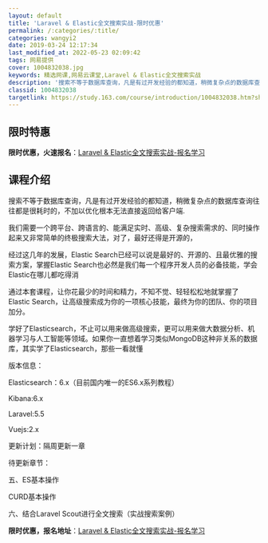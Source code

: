 ```yaml
---
layout: default
title: 'Laravel & Elastic全文搜索实战-限时优惠'
permalink: /:categories/:title/
categories: wangyi2
date: 2019-03-24 12:17:34
last_modified_at: 2022-05-23 02:09:42
tags: 网易提供
cover: 1004832038.jpg
keywords: 精选网课,网易云课堂,Laravel & Elastic全文搜索实战
description: '搜索不等于数据库查询，凡是有过开发经验的都知道，稍微复杂点的数据库查询往往都是很耗时的，不加以优化根本无法直接返回给客户'
classid: 1004832038
targetlink: https://study.163.com/course/introduction/1004832038.htm?share=1&shareId=1025206652&utm_campaign=share&utm_medium=iphoneShare&utm_source=&utm_u=1025206652
---
```


## 限时特惠

**限时优惠，火速报名**：[Laravel & Elastic全文搜索实战-报名学习](https://study.163.com/course/introduction/1004832038.htm?share=1&shareId=1025206652&utm_campaign=share&utm_medium=iphoneShare&utm_source=&utm_u=1025206652)

## 课程介绍

搜索不等于数据库查询，凡是有过开发经验的都知道，稍微复杂点的数据库查询往往都是很耗时的，不加以优化根本无法直接返回给客户端.

我们需要一个跨平台、跨语言的、能满足实时、高级、复杂搜索需求的、同时操作起来又非常简单的终极搜索大法，对了，最好还得是开源的，

经过这几年的发展，Elastic Search已经可以说是最好的、开源的、且最优雅的搜索方案，掌握Elastic Search也必然是我们每一个程序开发人员的必备技能，学会Elastic在哪儿都吃得消

通过本套课程，让你花最少的时间和精力，不知不觉、轻轻松松地就掌握了Elastic Search，让高级搜索成为你的一项核心技能，最终为你的团队、你的项目加分。

学好了Elasticsearch，不止可以用来做高级搜索，更可以用来做大数据分析、机器学习与人工智能等领域。如果你一直想着学习类似MongoDB这种非关系的数据库，其实学了Elasticsearch，那些一看就懂



版本信息：

Elasticsearch：6.x（目前国内唯一的ES6.x系列教程）

Kibana:6.x

Laravel:5.5

Vuejs:2.x

更新计划：隔周更新一章

待更新章节：

五、ES基本操作

CURD基本操作

六、结合Laravel Scout进行全文搜索（实战搜索案例）

**限时优惠，报名地址**：[Laravel & Elastic全文搜索实战-报名学习](https://study.163.com/course/introduction/1004832038.htm?share=1&shareId=1025206652&utm_campaign=share&utm_medium=iphoneShare&utm_source=&utm_u=1025206652)

